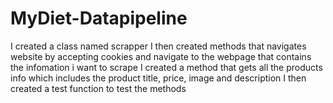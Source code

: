 # MyDiet-Datapipeline

I created a class named scrapper
I then created methods that navigates website by accepting cookies and navigate to the webpage that contains the infomation i want to scrape
I created a method that gets all the products info which includes the product title, price, image and description
I then created a test function to test the methods